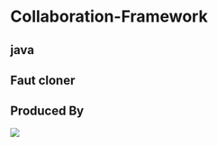 # Collaboration-Framework
## java 
## Faut cloner 
## Produced By
<img src="https://scontent.ftnr2-2.fna.fbcdn.net/v/t1.6435-9/60890726_1289635384517347_8303413754566017024_n.jpg?_nc_cat=107&ccb=1-7&_nc_sid=7a1959&_nc_eui2=AeG6RI7aVR1LJCub1VKAffSsYK9J8gEg3jBgr0nyASDeMDJ5bHZU192HS5KRyQBKbbs1t6pBMcQvqUJiOsQvbgTD&_nc_ohc=sy6Cteqd-R4AX-BmLgW&_nc_ht=scontent.ftnr2-2.fna&oh=00_AfBv3dxfc7g8sb99GRuDsg8vSBXj_7AVG-QKSbMpTP3mGg&oe=65719CF7">
